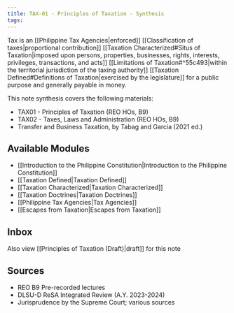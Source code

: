 ```yaml
---
title: TAX-01 - Principles of Taxation - Synthesis
tags: 
---
```


Tax is an [[Philippine Tax Agencies|enforced]] [[Classification of taxes|proportional contribution]] [[Taxation Characterized#Situs of Taxation|imposed upon persons, properties, businesses, rights, interests, privileges, transactions, and acts]] [[Limitations of Taxation#^55c493|within the territorial jurisdiction of the taxing authority]] [[Taxation Defined#Definitions of Taxation|exercised by the legislature]] for a public purpose and generally payable in money.

This note synthesis covers the following materials:
- TAX01 - Principles of Taxation (REO HOs, B9)
- TAX02 - Taxes, Laws and Administration (REO HOs, B9)
- Transfer and Business Taxation, by Tabag and Garcia (2021 ed.)
## Available Modules
- [[Introduction to the Philippine Constitution|Introduction to the Philippine Constitution]]
- [[Taxation Defined|Taxation Defined]]
- [[Taxation Characterized|Taxation Characterized]]
- [[Taxation Doctrines|Taxation Doctrines]]
- [[Philippine Tax Agencies|Tax Agencies]]
- [[Escapes from Taxation|Escapes from Taxation]]

## Inbox
Also view [[Principles of Taxation (Draft)|draft]] for this note

## Sources
- REO B9 Pre-recorded lectures
- DLSU-D ReSA Integrated Review (A.Y. 2023-2024)
- Jurisprudence by the Supreme Court; various sources
